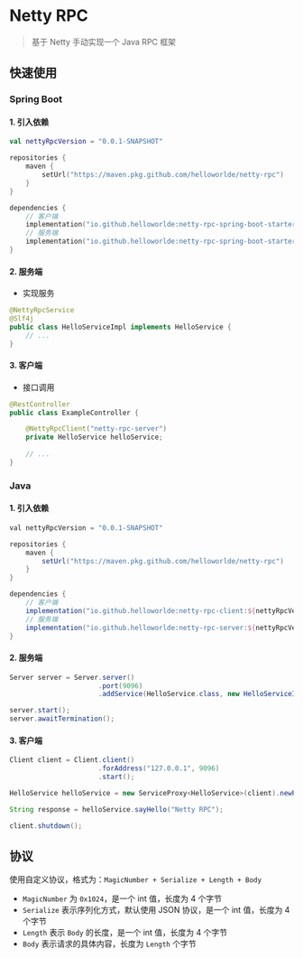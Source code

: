 # Netty RPC

> 基于 Netty 手动实现一个 Java RPC 框架

## 快速使用

### Spring Boot 

#### 1. 引入依赖

```kotlin
val nettyRpcVersion = "0.0.1-SNAPSHOT"

repositories {
    maven {
        setUrl("https://maven.pkg.github.com/helloworlde/netty-rpc")
    }
}

dependencies {
    // 客户端
    implementation("io.github.helloworlde:netty-rpc-spring-boot-starter-client:${nettyRpcVersion}")
    // 服务端
    implementation("io.github.helloworlde:netty-rpc-spring-boot-starter-server:${nettyRpcVersion}")
}
```

#### 2. 服务端

- 实现服务

```java
@NettyRpcService
@Slf4j
public class HelloServiceImpl implements HelloService {
    // ...
}
```

#### 3. 客户端

- 接口调用

```java
@RestController
public class ExampleController {

    @NettyRpcClient("netty-rpc-server")
    private HelloService helloService;
    
    // ...
}
```

### Java 

#### 1. 引入依赖

```groovy
val nettyRpcVersion = "0.0.1-SNAPSHOT"

repositories {
    maven {
        setUrl("https://maven.pkg.github.com/helloworlde/netty-rpc")
    }
}

dependencies {
    // 客户端
    implementation("io.github.helloworlde:netty-rpc-client:${nettyRpcVersion}")
    // 服务端
    implementation("io.github.helloworlde:netty-rpc-server:${nettyRpcVersion}")
}
```

#### 2. 服务端

```java
Server server = Server.server()
                      .port(9096)
                      .addService(HelloService.class, new HelloServiceImpl());

server.start();
server.awaitTermination();
```

#### 3. 客户端

```java
Client client = Client.client()
                      .forAddress("127.0.0.1", 9096)
                      .start();

HelloService helloService = new ServiceProxy<HelloService>(client).newProxy(HelloService.class);

String response = helloService.sayHello("Netty RPC");

client.shutdown();
```

## 协议

使用自定义协议，格式为：`MagicNumber + Serialize + Length + Body`

- `MagicNumber` 为 `0x1024`，是一个 int 值，长度为 4 个字节
- `Serialize` 表示序列化方式，默认使用 JSON 协议，是一个 int 值，长度为 4 个字节
- `Length` 表示 `Body` 的长度，是一个 int 值，长度为 4 个字节
- `Body` 表示请求的具体内容，长度为 `Length` 个字节
